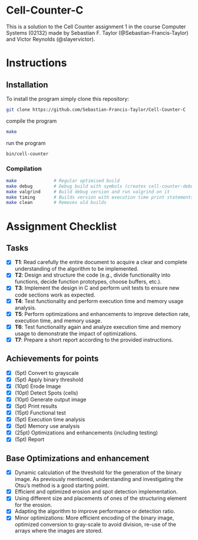 # Cell-Counter-C
This is a solution to the Cell Counter assignment 1 in the course Computer Systems (02132) made by Sebastian F. Taylor (@Sebastian-Francis-Taylor) and Victor Reynolds (@slayervictor).

# Instructions
## Installation
To install the program simply clone this repository:
```bash
git clone https://github.com/Sebastian-Francis-Taylor/Cell-Counter-C
```
compile the program
```bash
make
```
run the program
```
bin/cell-counter
```

### Compilation
```bash
make              # Regular optimised build
make debug        # Debug build with symbols (creates cell-counter-debug)
make valgrind     # Build debug version and run valgrind on it
make timing       # Builds version with execution time print statements (creates cell-counter-timing)
make clean        # Removes old builds 
```

# Assignment Checklist
## Tasks
- [x] **T1**: Read carefully the entire document to acquire a clear and complete understanding of the algorithm to be implemented.  
- [x] **T2**: Design and structure the code (e.g., divide functionality into functions, decide function prototypes, choose buffers, etc.).  
- [x] **T3**: Implement the design in C and perform unit tests to ensure new code sections work as expected.  
- [x] **T4**: Test functionality and perform execution time and memory usage analysis.  
- [x] **T5**: Perform optimizations and enhancements to improve detection rate, execution time, and memory usage.  
- [x] **T6**: Test functionality again and analyze execution time and memory usage to demonstrate the impact of optimizations.  
- [x] **T7**: Prepare a short report according to the provided instructions.  

## Achievements for points
- [x] (5pt) Convert to grayscale
- [x] (5pt) Apply binary threshold
- [x] (10pt) Erode Image
- [x] (10pt) Detect Spots (cells)
- [x] (10pt) Generate output image
- [x] (5pt) Print results
- [x] (15pt) Functional test
- [x] (5pt) Execution time analysis
- [x] (5pt) Memory use analysis
- [x] (25pt) Optimizations and enhancements (including testing)
- [x] (5pt) Report 

## Base Optimizations and enhancement
- [x] Dynamic calculation of the threshold for the generation of the binary image. As previously mentioned, understanding and investigating the Otsu’s method is a good starting point.
- [x] Efficient and optimized erosion and spot detection implementation.
- [x] Using different size and placements of ones of the structuring element for the erosion.
- [x] Adapting the algorithm to improve performance or detection ratio.
- [x] Minor optimizations: More efficient encoding of the binary image, optimized conversion to gray-scale to avoid division, re-use of the arrays where the images are stored.
